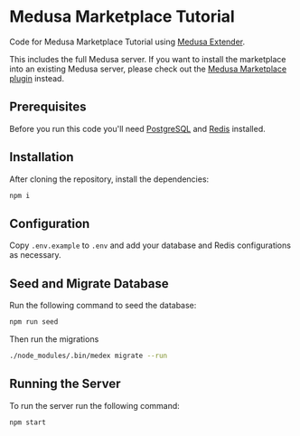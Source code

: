 # Medusa Marketplace Tutorial

Code for Medusa Marketplace Tutorial using [Medusa Extender](https://github.com/adrien2p/medusa-extender).

This includes the full Medusa server. If you want to install the marketplace into an existing Medusa server, please check out the [Medusa Marketplace plugin](https://github.com/shahednasser/medusa-marketplace) instead.

## Prerequisites

Before you run this code you'll need [PostgreSQL](https://www.postgresql.org/download/) and [Redis](https://redis.io/download) installed.

## Installation

After cloning the repository, install the dependencies:

```bash
npm i
```

## Configuration

Copy `.env.example` to `.env` and add your database and Redis configurations as necessary.

## Seed and Migrate Database

Run the following command to seed the database:

```bash
npm run seed
```

Then run the migrations

```bash
./node_modules/.bin/medex migrate --run
```

## Running the Server

To run the server run the following command:

```bash
npm start
```
